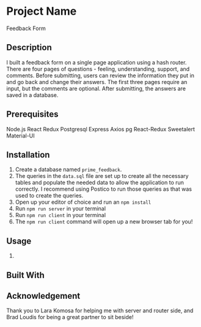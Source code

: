 # Project Name

Feedback Form

## Description

I built a feedback form on a single page application using a hash router. There are four pages of questions - feeling, understanding, support, and comments. Before submitting, users can review the information they put in and go back and change their answers. The first three pages require an input, but the comments are optional. After submitting, the answers are saved in a database.

## Prerequisites

Node.js
React
Redux
Postgresql
Express
Axios
pg
React-Redux
Sweetalert
Material-UI

## Installation

1. Create a database named `prime_feedback`.
2. The queries in the `data.sql` file are set up to create all the necessary tables and populate the needed data to allow the application to run correctly. I recommend using Postico to run those queries as that was used to create the queries.
3. Open up your editor of choice and run an `npm install`
4. Run `npm run server` in your terminal
5. Run `npm run client` in your terminal
6. The `npm run client` command will open up a new browser tab for you!

## Usage

1.

## Built With

## Acknowledgement

Thank you to Lara Komosa for helping me with server and router side, and Brad Loudis for being a great partner to sit beside!
